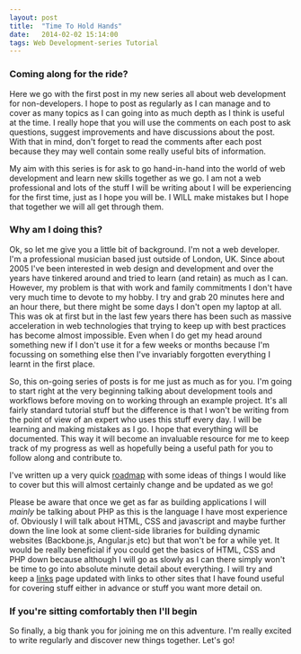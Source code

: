 ```yaml
---
layout: post
title:  "Time To Hold Hands"
date:   2014-02-02 15:14:00
tags: Web Development-series Tutorial
---
```


### Coming along for the ride?

Here we go with the first post in my new series all about web development for non-developers. 
I hope to post as regularly as I can manage and to cover as many topics as I can going into
as much depth as I think is useful at the time. 
I really hope that you will use the comments on each post to ask questions, suggest improvements
and have discussions about the post. With that in mind, don't forget to read the comments after 
each post because they may well contain some really useful bits of information.

My aim with this series is for ask to go hand-in-hand into the world of web development and learn
new skills together as we go. I am not a web professional and lots of the stuff I will be writing 
about I will be experiencing for the first time, just as I hope you will be. I WILL make mistakes
but I hope that together we will all get through them.

### Why am I doing this?

Ok, so let me give you a little bit of background. I'm not a web developer. I'm a professional musician
based just outside of London, UK. Since about 2005 I've been interested in web design and development and
over the years have tinkered around and tried to learn (and retain) as much as I can. However, my problem 
is that with work and family commitments I don't have very much time to devote to my hobby. I try and grab 
20 minutes here and an hour there, but there might be some days I don't open my laptop at all. 
This was ok at first but in the last few years there has been such as massive acceleration in web technologies
that trying to keep up with best practices has become almost impossible. Even when I do get my head around something 
new if I don't use it for a few weeks or months because I'm focussing on something else then I've invariably forgotten
everything I learnt in the first place.

So, this on-going series of posts is for me just as much as for you. I'm going to start right at the very
beginning talking about development tools and workflows before moving on to working through an example project.
It's all fairly standard tutorial stuff but the difference is that I won't be writing from the point of view of 
an expert who uses this stuff every day. I will be learning and making mistakes as I go. I hope that everything will be
documented. This way it will become an invaluable resource for me to keep track of my progress as well as hopefully
being a useful path for you to follow along and contribute to.

I've written up a very quick [roadmap] with some ideas of things I would like to cover but this will almost
certainly change and be updated as we go!

Please be aware that once we get as far as building applications I will *mainly* be talking about PHP as this
is the language I have most experience of. Obviously I will talk about HTML, CSS and javascript and maybe further 
down the line look at some client-side libraries for building dynamic websites (Backbone.js, Angular.js etc) but 
that won't be for a while yet.
It would be really beneficial if you could get the basics of HTML, CSS and PHP down because although I will go
as slowly as I can there simply won't be time to go into absolute minute detail about everything.
I will try and keep a [links] page updated with links to other sites that I have found useful for covering stuff
either in advance or stuff you want more detail on.

### If you're sitting comfortably then I'll begin

So finally, a big thank you for joining me on this adventure. I'm really excited to write regularly and discover
new things together. Let's go!


[roadmap]: http://nicleb.com/roadmap
[links]: http://nicleb.com/links
